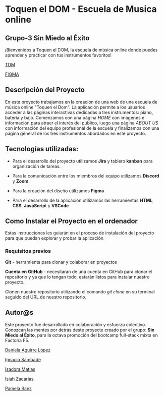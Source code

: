 # Toquen el DOM - Escuela de Musica online


## Grupo-3 Sin Miedo al Éxito


¡Bienvenidos a Toquen el DOM, la escuela de música online donde puedes aprender y practicar con tus instrumentos favoritos!


[TDM](URL)


[FIGMA](https://www.figma.com/file/DRcUhESnvM005ze70lKNJk/sin-miedo-al-exito?type=design&node-id=0%3A1&mode=design&t=o80Nt8AYaSDGWIBx-1)


## Descripción del Proyecto


En este proyecto trabajamos en la creación de una web de una escuela de música online "Toquen el Dom". La aplicación permite a los usuarios acceder a las páginas interactivas dedicadas a tres instrumentos: piano, batería y bajo. Comenzamos con una página *HOME* con imágenes e información para atraer el interés del público, luego una página *ABOUT US* con información del equipo profesional de la escuela y finalizamos con una página general de los tres instrumentos abordados en este proyecto.


## Tecnologías utilizadas:


* Para el desarrollo del proyecto utilizamos **Jira** y tablero **kanban** para organización de tareas.
 
* Para la comunicación entre los miembros del equipo utilizamos **Discord** y **Zoom**.
 
* Para la creación del diseño utilizamos **Figma**
 
* Para el desarrollo de la aplicación utilizamos las herramientas **HTML**, **CSS**, **JavaScript** y **VSCode**


## Como Instalar el Proyecto en el ordenador


Estas instrucciones les guiarán en el proceso de instalación del proyecto para que puedan explorar y probar la aplicación.


### Requisitos previos
 
 **Git** - herramienta para
 clonar y colaborar en proyectos


 **Cuenta en GitHub** - necesitaran de una cuenta en GitHub para clonar el repositorio y ya que lo tengan todo, estarán listos para instalar nuestro proyecto.


 Clonen nuestro repositorio utilizando el comando *git clone* en su terminal seguido del URL de nuestro repositorio.


 ## Autor@s


 Este proyecto fue desarrollado en colaboración y esfuerzo colectivo. Conozcan las mentes por detrás deste proyecto creado por el grupo: **Sin Miedo al Éxito**, para la octava promoción del bootcamp full-stack mixta en Factoría F5.


 [Daniela Aguirre López](https://github.com/RuthDanielaAguirre)


 [Ignacio Sambade](https://github.com/nsamt)


 [Isadora Matias](https://github.com/IsadoraMatias)


 [Isiah Zacarias](https://github.com/isiahzac)


 [Pamela Baez](https://github.com/pamelab182)

